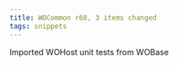 ```yaml
---
title: WOCommon r68, 3 items changed
tags: snippets
---
```


Imported WOHost unit tests from WOBase
